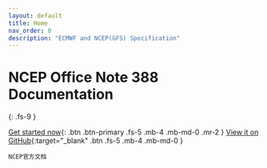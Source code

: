 ```yaml
---
layout: default
title: Home
nav_order: 0
description: "ECMWF and NCEP(GFS) Specification"
---
```


# NCEP Office Note 388 Documentation
{: .fs-9 }

<!-- ECMWF and NCEP(GFS) Specification
{: .fs-6 .fw-300 } -->

[Get started now](#getting-started){: .btn .btn-primary .fs-5 .mb-4 .mb-md-0 .mr-2 }
[View it on GitHub][Just the Docs repo]{:target="_blank" .btn .fs-5 .mb-4 .mb-md-0 }

```
NCEP官方文档
```

[Just the Docs repo]: https://github.com/helloyuzz/doc.wgrib2.com
